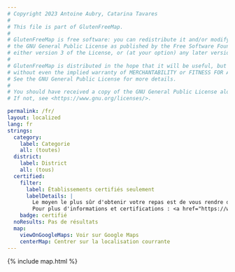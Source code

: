 ```yaml
---
# Copyright 2023 Antoine Aubry, Catarina Tavares
# 
# This file is part of GlutenFreeMap.
# 
# GlutenFreeMap is free software: you can redistribute it and/or modify it under the terms of
# the GNU General Public License as published by the Free Software Foundation,
# either version 3 of the License, or (at your option) any later version.
# 
# GlutenFreeMap is distributed in the hope that it will be useful, but WITHOUT ANY WARRANTY;
# without even the implied warranty of MERCHANTABILITY or FITNESS FOR A PARTICULAR PURPOSE.
# See the GNU General Public License for more details.
# 
# You should have received a copy of the GNU General Public License along with GlutenFreeMap.
# If not, see <https://www.gnu.org/licenses/>.

permalink: /fr/
layout: localized
lang: fr
strings:
  category:
    label: Categorie
    all: (toutes)
  district:
    label: District
    all: (tous)
  certified:
    filter:
      label: Établissements certifiés seulement
      labelDetails: |
        Le moyen le plus sûr d'obtenir votre repas est de vous rendre dans des établissements certifiés par le projet sans gluten de l'Association cœliaque portugaise (APC).
        Pour plus d'informations et certifications : <a href="https://www.celiacos.org.pt/como-certificar-o-seu-estabelecimento/">https://www.celiacos.org.pt/como-certificar-o-seu-estabelecimento/</a>.
    badge: certifié
  noResults: Pas de résultats
  map:
    viewOnGoogleMaps: Voir sur Google Maps
    centerMap: Centrer sur la localisation courrante
---
```

{% include map.html %}
